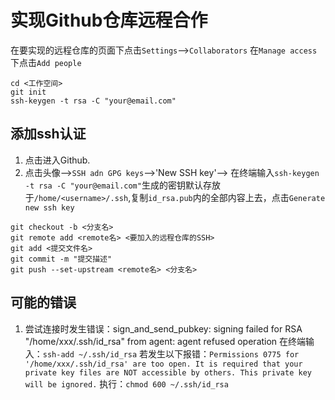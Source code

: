 # 实现Github仓库远程合作
在要实现的远程仓库的页面下点击`Settings`-->`Collaborators`
在`Manage access`下点击`Add people`
```
cd <工作空间>
git init
ssh-keygen -t rsa -C "your@email.com"
```
## 添加ssh认证
1. <a herf=https://github.com//>点击进入Github</a>.
2. 点击头像-->`SSH adn GPG keys`-->'New SSH key'-->
在终端输入`ssh-keygen -t rsa -C "your@email.com"`生成的密钥默认存放于`/home/<username>/.ssh`,复制`id_rsa.pub`内的全部内容上去，点击`Generate new ssh key`
```
git checkout -b <分支名>
git remote add <remote名> <要加入的远程仓库的SSH>
git add <提交文件名>
git commit -m "提交描述"
git push --set-upstream <remote名> <分支名>
```
## 可能的错误
1. 尝试连接时发生错误：sign_and_send_pubkey: signing failed for RSA "/home/xxx/.ssh/id_rsa" from agent: agent refused operation
在终端输入：`ssh-add ~/.ssh/id_rsa`
若发生以下报错：`Permissions 0775 for '/home/xxx/.ssh/id_rsa' are too open.
It is required that your private key files are NOT accessible by others.
This private key will be ignored.`
执行：`chmod 600 ~/.ssh/id_rsa`
